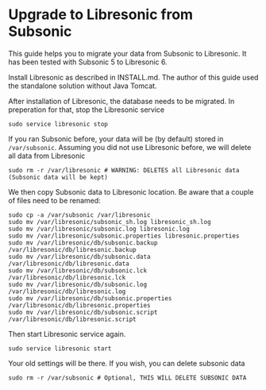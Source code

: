 Upgrade to Libresonic from Subsonic
================

This guide helps you to migrate your data from Subsonic to Libresonic. It has been tested with Subsonic 5 to Libresonic 6.

Install Libresonic as described in INSTALL.md. The author of this guide used the standalone solution without Java Tomcat.

After installation of Libresonic, the database needs to be migrated. In preperation for that, stop the Libresonic service

    sudo service libresonic stop

If you ran Subsonic before, your data will be (by default) stored in `/var/subsonic`. Assuming you did not use Libresonic before, we will delete all data from Libresonic

    sudo rm -r /var/libresonic # WARNING: DELETES all Libresonic data (Subsonic data will be kept)

We then copy Subsonic data to Libresonic location. Be aware that a couple of files need to be renamed:

    sudo cp -a /var/subsonic /var/libresonic
    sudo mv /var/libresonic/subsonic_sh.log libresonic_sh.log
    sudo mv /var/libresonic/subsonic.log libresonic.log
    sudo mv /var/libresonic/subsonic.properties libresonic.properties
    sudo mv /var/libresonic/db/subsonic.backup /var/libresonic/db/libresonic.backup
    sudo mv /var/libresonic/db/subsonic.data /var/libresonic/db/libresonic.data
    sudo mv /var/libresonic/db/subsonic.lck /var/libresonic/db/libresonic.lck
    sudo mv /var/libresonic/db/subsonic.log /var/libresonic/db/libresonic.log
    sudo mv /var/libresonic/db/subsonic.properties /var/libresonic/db/libresonic.properties
    sudo mv /var/libresonic/db/subsonic.script /var/libresonic/db/libresonic.script
  
Then start Libresonic service again.

    sudo service libresonic start

Your old settings will be there. If you wish, you can delete subsonic data

    sudo rm -r /var/subsonic # Optional, THIS WILL DELETE SUBSONIC DATA
  
